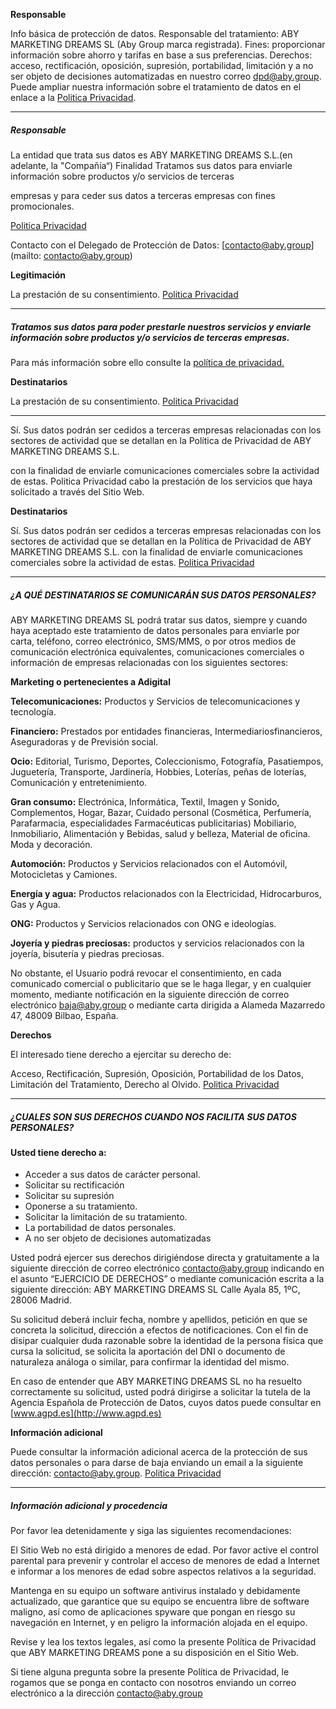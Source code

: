 **Responsable**

Info básica de protección de datos. Responsable del tratamiento: ABY MARKETING DREAMS SL (Aby Group marca registrada). Fines: proporcionar información sobre ahorro y tarifas en base a sus preferencias. Derechos: acceso, rectificación, oposición, supresión, portabilidad, limitación y a no ser objeto de decisiones automatizadas en nuestro correo dpd@aby.group. Puede ampliar nuestra información sobre el tratamiento de datos en el enlace a la [Politica Privacidad](https://mimejortarifa.com/privacidad.html).

* * *

##### Responsable

La entidad que trata sus datos es ABY MARKETING DREAMS S.L.(en adelante, la "Compañía“) Finalidad Tratamos sus datos para enviarle información sobre productos y/o servicios de terceras

empresas y para ceder sus datos a terceras empresas con fines promocionales.

[Politica Privacidad](https://mimejortarifa.com/privacidad.html)

Contacto con el Delegado de Protección de Datos: [contacto@aby.group](mailto: contacto@aby.group)

**Legitimación**

La prestación de su consentimiento. [Politica Privacidad](https://mimejortarifa.com/privacidad.html)

* * *

##### Tratamos sus datos para poder prestarle nuestros servicios y enviarle información sobre productos y/o servicios de terceras empresas.

Para más información sobre ello consulte la [política de privacidad.](https://mimejortarifa.com/privacidad.html)

**Destinatarios**

La prestación de su consentimiento. [Politica Privacidad](https://mimejortarifa.com/privacidad.html)

* * *

Sí. Sus datos podrán ser cedidos a terceras empresas relacionadas con los sectores de actividad que se detallan en la Política de Privacidad de ABY MARKETING DREAMS S.L.

con la finalidad de enviarle comunicaciones comerciales sobre la actividad de estas. Politica Privacidad cabo la prestación de los servicios que haya solicitado a través del Sitio Web.

**Destinatarios**

Sí. Sus datos podrán ser cedidos a terceras empresas relacionadas con los sectores de actividad que se detallan en la Política de Privacidad de ABY MARKETING DREAMS S.L. con la finalidad de enviarle comunicaciones comerciales sobre la actividad de estas. [Politica Privacidad](https://mimejortarifa.com/privacidad.html)

* * *

##### ¿A QUÉ DESTINATARIOS SE COMUNICARÁN SUS DATOS PERSONALES?

ABY MARKETING DREAMS SL podrá tratar sus datos, siempre y cuando haya aceptado este tratamiento de datos personales para enviarle por carta, teléfono, correo electrónico, SMS/MMS, o por otros medios de comunicación electrónica equivalentes, comunicaciones comerciales o información de empresas relacionadas con los siguientes sectores:

**Marketing o pertenecientes a Adigital**

**Telecomunicaciones:** Productos y Servicios de telecomunicaciones y tecnología.

**Financiero:** Prestados por entidades financieras, Intermediariosfinancieros, Aseguradoras y de Previsión social.

**Ocio:** Editorial, Turismo, Deportes, Coleccionismo, Fotografía, Pasatiempos, Juguetería, Transporte, Jardinería, Hobbies, Loterías, peñas de loterías, Comunicación y entretenimiento.

**Gran consumo:** Electrónica, Informática, Textil, Imagen y Sonido, Complementos, Hogar, Bazar, Cuidado personal (Cosmética, Perfumería, Parafarmacia, especialidades Farmacéuticas publicitarias) Mobiliario, Inmobiliario, Alimentación y Bebidas, salud y belleza, Material de oficina. Moda y decoración.

**Automoción:** Productos y Servicios relacionados con el Automóvil, Motocicletas y Camiones.

**Energía y agua:** Productos relacionados con la Electricidad, Hidrocarburos, Gas y Agua.

**ONG:** Productos y Servicios relacionados con ONG e ideologías.

**Joyería y piedras preciosas:** productos y servicios relacionados con la joyería, bisutería y piedras preciosas.

No obstante, el Usuario podrá revocar el consentimiento, en cada comunicado comercial o publicitario que se le haga llegar, y en cualquier momento, mediante notificación en la siguiente dirección de correo electrónico [baja@aby.group](mailto:baja@aby.group/) o mediante carta dirigida a Alameda Mazarredo 47, 48009 Bilbao, España.

**Derechos**

El interesado tiene derecho a ejercitar su derecho de:

Acceso, Rectificación, Supresión, Oposición, Portabilidad de los Datos, Limitación del Tratamiento, Derecho al Olvido. [Politica Privacidad](https://mimejortarifa.com/privacidad.html)

* * *

##### ¿CUALES SON SUS DERECHOS CUANDO NOS FACILITA SUS DATOS PERSONALES?

#### Usted tiene derecho a:

*   Acceder a sus datos de carácter personal.
*   Solicitar su rectificación
*   Solicitar su supresión
*   Oponerse a su tratamiento.
*   Solicitar la limitación de su tratamiento.
*   La portabilidad de datos personales.
*   A no ser objeto de decisiones automatizadas

Usted podrá ejercer sus derechos dirigiéndose directa y gratuitamente a la siguiente dirección de correo electrónico [contacto@aby.group](mailto:contacto@aby.group) indicando en el asunto “EJERCICIO DE DERECHOS” o mediante comunicación escrita a la siguiente dirección: ABY MARKETING DREAMS SL Calle Ayala 85, 1ºC, 28006 Madrid.

Su solicitud deberá incluir fecha, nombre y apellidos, petición en que se concreta la solicitud, dirección a efectos de notificaciones. Con el fin de disipar cualquier duda razonable sobre la identidad de la persona física que cursa la solicitud, se solicita la aportación del DNI o documento de naturaleza análoga o similar, para confirmar la identidad del mismo.

En caso de entender que ABY MARKETING DREAMS SL no ha resuelto correctamente su solicitud, usted podrá dirigirse a solicitar la tutela de la Agencia Española de Protección de Datos, cuyos datos puede consultar en [www.agpd.es](http://www.agpd.es)

**Información adicional**

Puede consultar la información adicional acerca de la protección de sus datos personales o para darse de baja enviando un email a la siguiente dirección: contacto@aby.group. [Politica Privacidad](https://mimejortarifa.com/privacidad.html)

* * *

##### Información adicional y procedencia

Por favor lea detenidamente y siga las siguientes recomendaciones:

El Sitio Web no está dirigido a menores de edad. Por favor active el control parental para prevenir y controlar el acceso de menores de edad a Internet e informar a los menores de edad sobre aspectos relativos a la seguridad.

Mantenga en su equipo un software antivirus instalado y debidamente actualizado, que garantice que su equipo se encuentra libre de software maligno, así como de aplicaciones spyware que pongan en riesgo su navegación en Internet, y en peligro la información alojada en el equipo.

Revise y lea los textos legales, así como la presente Política de Privacidad que ABY MARKETING DREAMS pone a su disposición en el Sitio Web.

Si tiene alguna pregunta sobre la presente Política de Privacidad, le rogamos que se ponga en contacto con nosotros enviando un correo electrónico a la dirección [contacto@aby.group](mailto:contacto@aby.group/)
